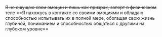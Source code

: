 ~~Я не ощущаю свои эмоции и лишь как призрак, заперт в физическом теле~~
==Я нахожусь в контакте со своими эмоциями и обладаю способностью испытывать их в полной мере, обогащая свою жизнь глубиной, пониманием и способностью общаться с другими на глубоком уровне==
